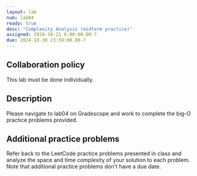 ```yaml
---
layout: lab
num: lab04
ready: true
desc: "Complexity Analysis (midterm practice)"
assigned: 2024-10-21 6:00:00.00-7
due: 2024-10-30 23:59:00.00-7
---
```


## Collaboration policy

This lab must be done individually.

## Description

Please navigate to lab04 on Gradescope and work to complete the big-O practice problems provided.

## Additional practice problems

Refer back to the LeetCode practice problems presented in class and analyze the space and time complexity of your solution to each problem. Note that additional practice problems don't have a due date.
